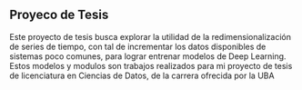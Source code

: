 ## Proyeco de Tesis
Este proyecto de tesis busca explorar la utilidad de la redimensionalización de series de tiempo, con tal de incrementar los datos disponibles de sistemas poco comunes, para lograr entrenar modelos de Deep Learning.
Estos modelos y modulos son trabajos realizados para mi proyecto de tesis de licenciatura en Ciencias de Datos, de la carrera ofrecida por la UBA
